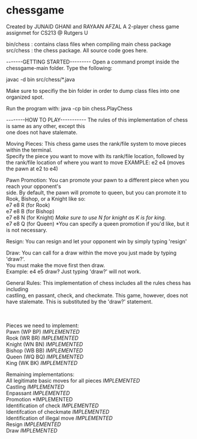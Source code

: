 # chessgame
Created by JUNAID GHANI and RAYAAN AFZAL 
A 2-player chess game assignmet for CS213 @ Rutgers U

bin/chess : contains class files when compiling main chess package <br>
src/chess : the chess package. All source code goes here. <br>


-------GETTING STARTED---------
Open a command prompt inside the chessgame-main folder.
Type the following:

javac -d bin src/chess/*.java

Make sure to specifiy the bin folder in order to dump class files into one organized spot.

Run the program with:
java -cp bin chess.PlayChess 


--------HOW TO PLAY-----------
The rules of this implementation of chess is same as any other, except this<br>
one does not have stalemate.

Moving Pieces:
This chess game uses the rank/file system to move pieces within the terminal.<br>
Specify the piece you want to move with its rank/file location, followed by<br>
the rank/file location of where you want to move
EXAMPLE: e2 e4 (moves the pawn at e2 to e4)

Pawn Promotion:
You can promote your pawn to a different piece when you reach your opponent's<br>
side. By default, the pawn will promote to queen, but you can promote it to<br>
Rook, Bishop, or a Knight like so: <br>
e7 e8 R (for Rook) <br>
e7 e8 B (for Bishop) <br>
e7 e8 N (for Knight) *Make sure to use N for knight as K is for king.*<br>
e7 e8 Q (for Queen) *You can specify a queen promotion if you'd like, but it is not necessary.

Resign:
You can resign and let your opponent win by simply typing 'resign'

Draw:
You can call for a draw within the move you just made by typing 'draw?'.<br> 
You must make the move first then draw. <br>
Example: e4 e5 draw?
Just typing 'draw?' will not work.

General Rules:
This implementation of chess includes all the rules chess has including <br>
castling, en passant, check, and checkmate. This game, however, does not <br>
have stalemate. This is substituted by the 'draw?' statement.<br>
<br>
<br>


Pieces we need to implement:<br>
Pawn (WP BP)    *IMPLEMENTED*<br>
Rook (WR BR)    *IMPLEMENTED*<br>
Knight (WN BN)  *IMPLEMENTED*<br>
Bishop (WB BB)  *IMPLEMENTED*<br>
Queen (WQ BQ)   *IMPLEMENTED*<br>
King (WK BK)    *IMPLEMENTED*<br>

Remaining implementations: <br>
All legitimate basic moves for all pieces       *IMPLEMENTED*<br>
Castling                                        *IMPLEMENTED*<br>
Enpassant                                       *IMPLEMENTED*<br>
Promotion                                       *IMPLEMENTED<br>
Identification of check                         *IMPLEMENTED*<br>
Identifcation of checkmate                      *IMPLEMENTED*<br>
Identification of illegal move                  *IMPLEMENTED*<br>
Resign                                          *IMPLEMENTED*<br>
Draw                                            *IMPLEMENTED*<br>


